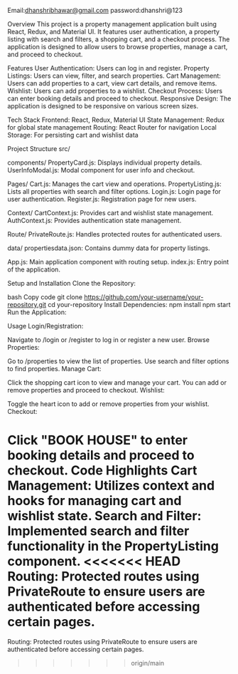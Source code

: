 Email:dhanshribhawar@gmail.com
password:dhanshri@123


Overview
This project is a property management application built using React, Redux, and Material UI. It features user authentication, a property listing with search and filters, a shopping cart, and a checkout process. The application is designed to allow users to browse properties, manage a cart, and proceed to checkout.

Features
User Authentication: Users can log in and register.
Property Listings: Users can view, filter, and search properties.
Cart Management: Users can add properties to a cart, view cart details, and remove items.
Wishlist: Users can add properties to a wishlist.
Checkout Process: Users can enter booking details and proceed to checkout.
Responsive Design: The application is designed to be responsive on various screen sizes.


Tech Stack
Frontend: React, Redux, Material UI
State Management: Redux for global state management
Routing: React Router for navigation
Local Storage: For persisting cart and wishlist data


Project Structure
src/

components/
PropertyCard.js: Displays individual property details.
UserInfoModal.js: Modal component for user info and checkout.

Pages/
Cart.js: Manages the cart view and operations.
PropertyListing.js: Lists all properties with search and filter options.
Login.js: Login page for user authentication.
Register.js: Registration page for new users.


Context/
CartContext.js: Provides cart and wishlist state management.
AuthContext.js: Provides authentication state management.

Route/
PrivateRoute.js: Handles protected routes for authenticated users.

data/
propertiesdata.json: Contains dummy data for property listings.

App.js: Main application component with routing setup.
index.js: Entry point of the application.


Setup and Installation
Clone the Repository:

bash
Copy code
git clone https://github.com/your-username/your-repository.git
cd your-repository
Install Dependencies:
npm install
npm start
Run the Application:

Usage
Login/Registration:

Navigate to /login or /register to log in or register a new user.
Browse Properties:

Go to /properties to view the list of properties. Use search and filter options to find properties.
Manage Cart:

Click the shopping cart icon to view and manage your cart. You can add or remove properties and proceed to checkout.
Wishlist:

Toggle the heart icon to add or remove properties from your wishlist.
Checkout:

Click "BOOK HOUSE" to enter booking details and proceed to checkout.
Code Highlights
Cart Management: Utilizes context and hooks for managing cart and wishlist state.
Search and Filter: Implemented search and filter functionality in the PropertyListing component.
<<<<<<< HEAD
Routing: Protected routes using PrivateRoute to ensure users are authenticated before accessing certain pages.
=======
Routing: Protected routes using PrivateRoute to ensure users are authenticated before accessing certain pages.
>>>>>>> origin/main
